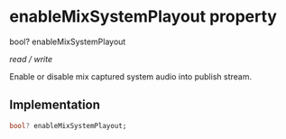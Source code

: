


# enableMixSystemPlayout property







bool? enableMixSystemPlayout
  
_<span class="feature">read / write</span>_



<p>Enable or disable mix captured system audio into publish stream.</p>



## Implementation

```dart
bool? enableMixSystemPlayout;
```







